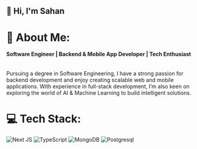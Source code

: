## 👋 Hi, I'm Sahan



# 🚀 About Me:
**Software Engineer | Backend & Mobile App Developer | Tech Enthusiast**<br><br><br> Pursuing a degree in Software Engineering, I have a strong passion for backend development and enjoy creating scalable web and mobile applications. With experience in full-stack development, I’m also keen on exploring the world of AI & Machine Learning to build intelligent solutions.

# 💻 Tech Stack:

 ![Next JS](https://img.shields.io/badge/Next-black?style=for-the-badge&logo=next.js&logoColor=white)  ![TypeScript](https://img.shields.io/badge/typescript-%23007ACC.svg?style=for-the-badge&logo=typescript&logoColor=white) ![MongoDB](https://img.shields.io/badge/MongoDB-%234ea94b.svg?style=for-the-badge&logo=mongodb&logoColor=white) ![Postgresql](https://img.shields.io/badge/postgres-%23316192.svg?style=for-the-badge&logo=postgresql&logoColor=white) 
<!--
**sahanchathurangaherath/sahanchathurangaherath** is a ✨ _special_ ✨ repository because its `README.md` (this file) appears on your GitHub profile.

Here are some ideas to get you started:

- 🔭 I’m currently working on ...
- 🌱 I’m currently learning ...
- 👯 I’m looking to collaborate on ...
- 🤔 I’m looking for help with ...
- 💬 Ask me about ...
- 📫 How to reach me: ...
- 😄 Pronouns: ...
- ⚡ Fun fact: ...
-->
